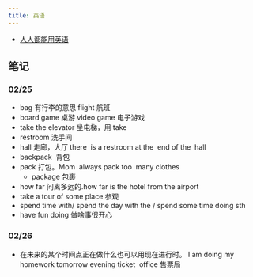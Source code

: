 ```yaml
---
title: 英语
---
```

* [人人都能用英语](./why/every-one-can-use-english/readme.md)

## 笔记
### 02/25
* bag 有行李的意思 flight 航班
* board game 桌游 video game 电子游戏
* take the elevator 坐电梯，用 take
* restroom 洗手间
* hall 走廊，大厅 there  is a restroom at the  end of the  hall 
* backpack  背包 
* pack 打包。Mom  always pack too  many clothes 
  * package 包裹
* how far 问离多远的.how far is the hotel from the airport
* take a tour of some place 参观
* spend time with/ spend the day with the / spend some time doing sth
* have fun doing 做啥事很开心

### 02/26
* 在未来的某个时间点正在做什么也可以用现在进行时。 I am doing my homework tomorrow evening 
ticket  office 售票局
